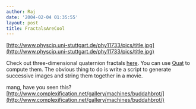 ```yaml
---
author: Raj
date: '2004-02-04 01:35:55'
layout: post
title: FractalsAreCool
---
```


[http://www.physcip.uni-stuttgart.de/phy11733/pics/title.jpg](http://www.physcip.uni-stuttgart.de/phy11733/pics/title.jpg)

Check out three-dimensional quaternion fractals [here](http://www.physcip.uni-stuttgart.de/phy11733/index_e.html).  You can use [Quat](http://www.physcip.uni-stuttgart.de/phy11733/quat_e.html) to compute them.  The obvious thing to do is write a script to generate successive images and string them together in a movie.

mang, have you seen this?
[http://www.complexification.net/gallery/machines/buddahbrot/](http://www.complexification.net/gallery/machines/buddahbrot/)
